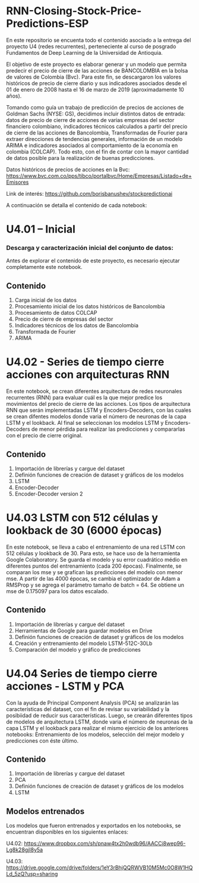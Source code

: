 # RNN-Closing-Stock-Price-Predictions-ESP
En este repositorio se encuenta todo el contenido asociado a la entrega del proyecto U4 (redes recurrentes), perteneciente al curso de posgrado Fundamentos de Deep Learning de la Universidad de Antioquia.

El objetivo de este proyecto es elaborar generar y un modelo que permita predecir el precio de cierre de las acciones de BANCOLOMBIA en la bolsa de valores de Colombia (Bvc). Para este fin, se descargaron los valores históricos de precio de cierre diario y sus indicadores asociados desde el 01 de enero de 2008 hasta el 16 de marzo de 2019 (aproximadamente 10 años).

Tomando como guía un trabajo de predicción de precios de acciones de Goldman Sachs (NYSE: GS), decidimos incluir distintos datos de entrada: datos de precio de cierre de acciones de varias empresas del sector financiero colombiano, indicadores técnicos calculados a partir del precio de cierre de las acciones de Bancolombia, Transformadas de Fourier para extraer direcciones de tendencias generales, información de un modelo ARIMA e indicadores asociados al comportamiento de la economía en colombia (COLCAP).
Todo esto, con el fin de contar con la mayor cantidad de datos posible para la realización de buenas predicciones.

Datos históricos de precios de acciones en la Bvc: https://www.bvc.com.co/pps/tibco/portalbvc/Home/Empresas/Listado+de+Emisores

Link de interés: 
https://github.com/borisbanushev/stockpredictionai

A continuación se detalla el contenido de cada notebook:

# U4.01 – Inicial

### Descarga y caracterización inicial del conjunto de datos: 
Antes de explorar el contenido de este proyecto, es necesario ejecutar completamente este notebook.

## Contenido

1. Carga inicial de los datos
2. Procesamiento inicial de los datos históricos de Bancolombia
3. Procesamiento de datos COLCAP
4. Precio de cierre de empresas del sector
5. Indicadores técnicos de los datos de Bancolombia
6. Transformada de Fourier
7. ARIMA

# U4.02 - Series de tiempo cierre acciones con arquitecturas RNN

En este notebook, se crean diferentes arquitectura de redes neuronales recurrentes (RNN) para evaluar cuál es la que mejor predice los movimientos del precio de cierre de las acciones. Los tipos de arquitectura RNN que serán implementadas LSTM y Encoders-Decoders, con las cuales se crean difentes modelos donde varia el número de neuronas de la capa LSTM y el lookback. Al final se seleccionan los modelos LSTM y Encoders-Decoders de menor pérdida para realizar las predicciones y compararlas con el precio de cierre original.

## Contenido

1. Importación de librerías y cargue del dataset
2. Definión funciones de creación de dataset y gráficos de los modelos
3. LSTM
4. Encoder-Decoder
5. Encoder-Decoder version 2

# U4.03 LSTM con 512 células y lookback de 30 (6000 épocas)

En este notebook, se lleva a cabo el entrenamiento de una red LSTM con 512 células y lookback de 30. Para esto, se hace uso de la herramienta Google Colaboratory. Se guarda el modelo y su error cuadrático médio en diferentes puntos del entrenamiento (cada 200 épocas). Finalmente, se comparan los mse y se grafícan las predicciones del modelo con menor mse. A partir de las 4000 épocas, se cambia el optimizador de Adam a RMSProp y se agrega el parámetro tamaño de batch = 64. Se obtiene un mse de 0.175097 para los datos escalado.

## Contenido

1. Importación de librerías y cargue del dataset
2. Herramientas de Google para guardar modelos en Drive
3. Definión funciones de creación de dataset y gráficos de los modelos
4. Creación y entrenamiento del modelo LSTM-512C-30Lb
5. Comparación del modelo y gráfico de predicciones

# U4.04 Series de tiempo cierre acciones - LSTM y PCA

Con la ayuda de Principal Component Analysis (PCA) se analizarán las características del dataset, con el fin de revisar su variabilidad y la posibiidad de reducir sus características. Luego, se crearán diferentes tipos de modelos de arquitectura LSTM, donde varia el número de neuronas de la capa LSTM y el lookback para realizar el mismo ejercicio de los anteriores notebooks: Entrenamiento de los modelos, selección del mejor modelo y predicciones con éste último.

## Contenido

1. Importación de librerías y cargue del dataset
2. PCA
3. Definión funciones de creación de dataset y gráficos de los modelos
4. LSTM

## Modelos entrenados

Los modelos que fueron entrenados y exportados en los notebooks, se encuentran disponibles en los siguientes enlaces:

U4.02: https://www.dropbox.com/sh/pnaw4tx2h0wdb96/AACCi8wep96-Lg8k28gjI8y5a

U4.03: https://drive.google.com/drive/folders/1eY3rBhjQQRWVB10M5Mc0O8W1HQLd_5zQ?usp=sharing
